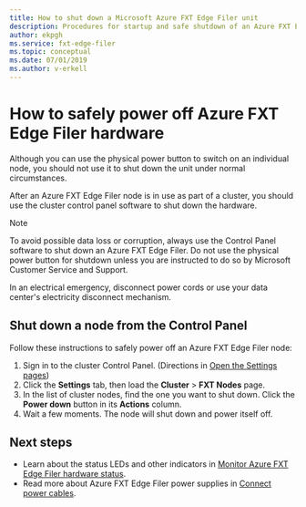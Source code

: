 ```yaml
---
title: How to shut down a Microsoft Azure FXT Edge Filer unit  
description: Procedures for startup and safe shutdown of an Azure FXT Edge Filer node
author: ekpgh
ms.service: fxt-edge-filer
ms.topic: conceptual
ms.date: 07/01/2019
ms.author: v-erkell
---
```


# How to safely power off Azure FXT Edge Filer hardware

Although you can use the physical power button to switch on an individual node, you should not use it to shut down the unit under normal circumstances.

After an Azure FXT Edge Filer node is in use as part of a cluster, you should use the cluster control panel software to shut down the hardware. 

> [!NOTE] 
> To avoid possible data loss or corruption, always use the Control Panel software to shut down an Azure FXT Edge Filer. Do not use the physical power button for shutdown unless you are instructed to do so by Microsoft Customer Service and Support.
> 
> In an electrical emergency, disconnect power cords or use your data center's electricity disconnect mechanism.

## Shut down a node from the Control Panel

Follow these instructions to safely power off an Azure FXT Edge Filer node:

1. Sign in to the cluster Control Panel. (Directions in [Open the Settings pages](fxt-cluster-create.md#open-the-settings-pages))
1. Click the **Settings** tab, then load the **Cluster** > **FXT Nodes** page.
1. In the list of cluster nodes, find the one you want to shut down. Click the **Power down** button in its **Actions** column. 
1. Wait a few moments. The node will shut down and power itself off.

## Next steps

* Learn about the status LEDs and other indicators in [Monitor Azure FXT Edge Filer hardware status](fxt-monitor.md).
* Read more about Azure FXT Edge Filer power supplies in [Connect power cables](fxt-network-power.md#connect-power-cables).
